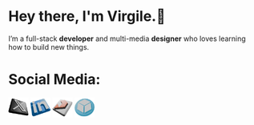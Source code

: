 # Hey there, I'm Virgile.👋

I’m a full-stack **developer** and multi-media **designer** who loves learning how to build new things.


# Social Media:
<a href="https://x.com/virgileblais/"><img src="icons/x/3d.png" alt="X" width="40"/></a>
<a href="https://www.linkedin.com/in/virgile-bissonnette-blais-b3b067155/"><img src="icons/linked-in/3d.png" alt="LinkedIn" width="40"/></a>
<a href="https://www.printables.com/@vblais_2149373"><img src="icons/printables/3d.png" alt="Printables" width="40"/></a>
<a href="https://sketchfab.com/virgile-blais"><img src="icons/sketchfab/3d.png" alt="Sketchfab" width="40"/></a>
